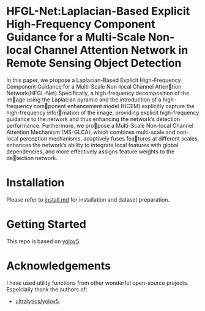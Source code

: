 # HFGL-Net:Laplacian-Based Explicit High-Frequency Component Guidance for a Multi-Scale Non-local Channel Attention Network in Remote Sensing Object Detection
In this paper, we propose a Laplacian-Based Explicit High-Frequency Component Guidance for a Multi-Scale Non-local Channel Attention Network(HFGL-Net).Specifically, a high-frequency decomposition of the image using the Laplacian pyramid and the introduction of a high-frequency component enhancement model (HCEM) explicitly capture the high-frequency information of the image, providing explicit high-frequency guidance to the network and thus enhancing the network’s detection performance. Furthermore, we propose a Multi-Scale Non-local Channel Attention Mechanism (MS-GLCA), which combines multi-scale and non-local perception mechanisms, adaptively fuses features at different scales, enhances the network’s ability to integrate local features with global dependencies, and more effectively assigns feature weights to the detection network.
# Installation
Please refer to [install.md](./docs/install.md) for installation and dataset preparation.

# Getting Started 
This repo is based on [yolov5](https://github.com/ultralytics/yolov5). 

#  Acknowledgements
I have used utility functions from other wonderful open-source projects. Espeicially thank the authors of:

* [ultralytics/yolov5](https://github.com/ultralytics/yolov5).
